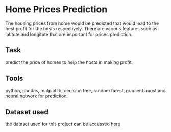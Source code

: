 # Home Prices Prediction 
The housing prices from home would be predicted that would lead to the best profit for the hosts respectively. There are various features such as latitute and longitute that are important for prices prediction.

## Task
predict the price of homes to help the hosts in making profit.

## Tools
python, pandas, matplotlib, decision tree, random forest, gradient boost and neural network for prediction.

## Dataset used
the dataset used for this project can be accessed [here]()
